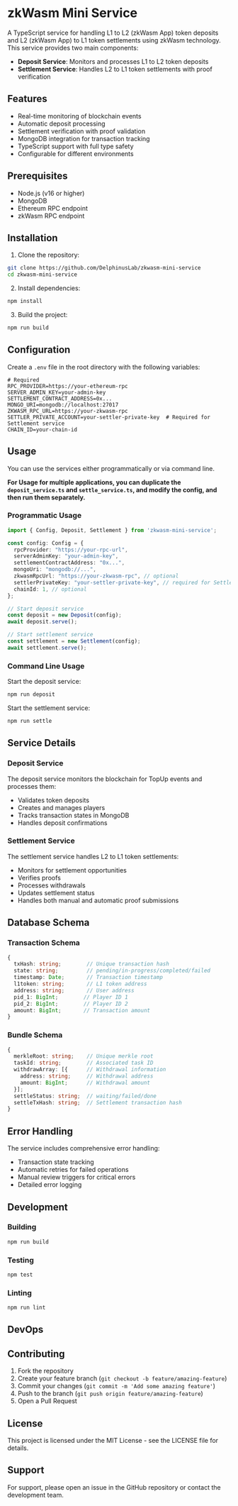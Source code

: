 ﻿# zkWasm Mini Service

A TypeScript service for handling L1 to L2 (zkWasm App) token deposits and L2 (zkWasm App) to L1 token settlements using zkWasm technology. This service provides two main components:

- **Deposit Service**: Monitors and processes L1 to L2 token deposits
- **Settlement Service**: Handles L2 to L1 token settlements with proof verification

## Features

- Real-time monitoring of blockchain events
- Automatic deposit processing
- Settlement verification with proof validation
- MongoDB integration for transaction tracking
- TypeScript support with full type safety
- Configurable for different environments

## Prerequisites

- Node.js (v16 or higher)
- MongoDB
- Ethereum RPC endpoint
- zkWasm RPC endpoint

## Installation

1. Clone the repository:
```bash
git clone https://github.com/DelphinusLab/zkwasm-mini-service
cd zkwasm-mini-service
```

2. Install dependencies:
```bash
npm install
```

3. Build the project:
```bash
npm run build
```

## Configuration

Create a `.env` file in the root directory with the following variables:

```env
# Required
RPC_PROVIDER=https://your-ethereum-rpc
SERVER_ADMIN_KEY=your-admin-key
SETTLEMENT_CONTRACT_ADDRESS=0x...
MONGO_URI=mongodb://localhost:27017
ZKWASM_RPC_URL=https://your-zkwasm-rpc
SETTLER_PRIVATE_ACCOUNT=your-settler-private-key  # Required for Settlement service
CHAIN_ID=your-chain-id
```

## Usage

You can use the services either programmatically or via command line. 

**For Usage for multiple applications, you can duplicate the `deposit_service.ts` and `settle_service.ts`, and modify the config, and then run them separately.**

### Programmatic Usage

```typescript
import { Config, Deposit, Settlement } from 'zkwasm-mini-service';

const config: Config = {
  rpcProvider: "https://your-rpc-url",
  serverAdminKey: "your-admin-key",
  settlementContractAddress: "0x...",
  mongoUri: "mongodb://...",
  zkwasmRpcUrl: "https://your-zkwasm-rpc", // optional
  settlerPrivateKey: "your-settler-private-key", // required for Settlement service
  chainId: 1, // optional
};

// Start deposit service
const deposit = new Deposit(config);
await deposit.serve();

// Start settlement service
const settlement = new Settlement(config);
await settlement.serve();
```

### Command Line Usage

Start the deposit service:
```bash
npm run deposit
```

Start the settlement service:
```bash
npm run settle
```

## Service Details

### Deposit Service

The deposit service monitors the blockchain for TopUp events and processes them:

- Validates token deposits
- Creates and manages players
- Tracks transaction states in MongoDB
- Handles deposit confirmations

### Settlement Service

The settlement service handles L2 to L1 token settlements:

- Monitors for settlement opportunities
- Verifies proofs
- Processes withdrawals
- Updates settlement status
- Handles both manual and automatic proof submissions

## Database Schema

### Transaction Schema
```typescript
{
  txHash: string;        // Unique transaction hash
  state: string;         // pending/in-progress/completed/failed
  timestamp: Date;       // Transaction timestamp
  l1token: string;       // L1 token address
  address: string;       // User address
  pid_1: BigInt;        // Player ID 1
  pid_2: BigInt;        // Player ID 2
  amount: BigInt;       // Transaction amount
}
```

### Bundle Schema
```typescript
{
  merkleRoot: string;    // Unique merkle root
  taskId: string;        // Associated task ID
  withdrawArray: [{      // Withdrawal information
    address: string;     // Withdrawal address
    amount: BigInt;      // Withdrawal amount
  }];
  settleStatus: string;  // waiting/failed/done
  settleTxHash: string;  // Settlement transaction hash
}
```

## Error Handling

The service includes comprehensive error handling:

- Transaction state tracking
- Automatic retries for failed operations
- Manual review triggers for critical errors
- Detailed error logging

## Development

### Building
```bash
npm run build
```

### Testing
```bash
npm test
```

### Linting
```bash
npm run lint
```

## DevOps 

## Contributing

1. Fork the repository
2. Create your feature branch (`git checkout -b feature/amazing-feature`)
3. Commit your changes (`git commit -m 'Add some amazing feature'`)
4. Push to the branch (`git push origin feature/amazing-feature`)
5. Open a Pull Request

## License

This project is licensed under the MIT License - see the LICENSE file for details.

## Support

For support, please open an issue in the GitHub repository or contact the development team.


